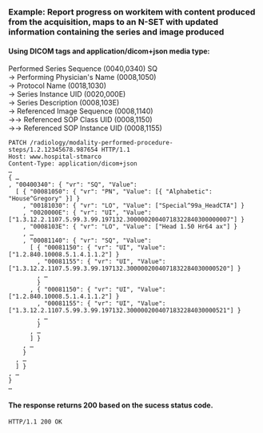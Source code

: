 ### Example: Report progress on workitem with content produced from the acquisition, maps to an N-SET with updated information containing the series and image produced

#### Using DICOM tags and application/dicom+json media type:  
Performed Series Sequence (0040,0340) SQ  
-> Performing Physician's Name (0008,1050)  
-> Protocol Name (0018,1030)  
-> Series Instance UID (0020,000E)   
-> Series Description (0008,103E)  
-> Referenced Image Sequence (0008,1140)  
->-> Referenced SOP Class UID (0008,1150)  
->-> Referenced SOP Instance UID (0008,1155)  

```http
PATCH /radiology/modality-performed-procedure-steps/1.2.12345678.987654 HTTP/1.1
Host: www.hospital-stmarco
Content-Type: application/dicom+json
…
{ …
, "00400340": { "vr": "SQ", "Value":
  [ { "00081050": { "vr": "PN", "Value": [{ "Alphabetic": "House^Gregory" }] }
    , "00181030": { "vr": "LO", "Value": ["Special^99a_HeadCTA"] }
    , "0020000E": { "vr": "UI", "Value": ["1.3.12.2.1107.5.99.3.99.197132.30000020040718322840300000007"] }
    , "0008103E": { "vr": "LO", "Value": ["Head 1.50 Hr64 ax"] }
    , …     
    , "00081140": { "vr": "SQ", "Value":
      [ { "00081150": { "vr": "UI", "Value": ["1.2.840.10008.5.1.4.1.1.2"] }
        , "00081155": { "vr": "UI", "Value": ["1.3.12.2.1107.5.99.3.99.197132.3000002004071832284030000520"] }
        , …
        }
      , { "00081150": { "vr": "UI", "Value": ["1.2.840.10008.5.1.4.1.1.2"] }
        , "00081155": { "vr": "UI", "Value": ["1.3.12.2.1107.5.99.3.99.197132.3000002004071832284030000521"] }
        , …
        }
      , …
      ] }
    , … 
    }
  , …
  ] }
, …
}
…

```

#### The response returns 200 based on the sucess status code.  
```http
HTTP/1.1 200 OK

```

